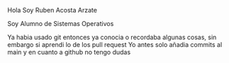 Hola Soy Ruben Acosta Arzate

Soy Alumno de Sistemas Operativos

Ya habia usado git entonces ya conocia o recordaba algunas cosas, sin embargo si aprendi lo de los pull request
Yo antes solo añadia commits al main y en cuanto a github no tengo dudas 
